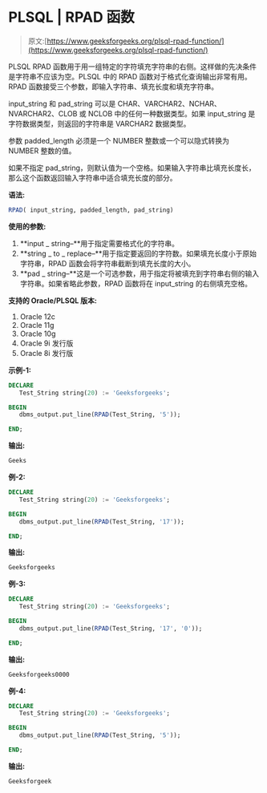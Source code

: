 # PLSQL | RPAD 函数

> 原文:[https://www.geeksforgeeks.org/plsql-rpad-function/](https://www.geeksforgeeks.org/plsql-rpad-function/)

PLSQL RPAD 函数用于用一组特定的字符填充字符串的右侧。这样做的先决条件是字符串不应该为空。PLSQL 中的 RPAD 函数对于格式化查询输出非常有用。RPAD 函数接受三个参数，即输入字符串、填充长度和填充字符串。

input_string 和 pad_string 可以是 CHAR、VARCHAR2、NCHAR、NVARCHAR2、CLOB 或 NCLOB 中的任何一种数据类型。如果 input_string 是字符数据类型，则返回的字符串是 VARCHAR2 数据类型。

参数 padded_length 必须是一个 NUMBER 整数或一个可以隐式转换为 NUMBER 整数的值。

如果不指定 pad_string，则默认值为一个空格。如果输入字符串比填充长度长，那么这个函数返回输入字符串中适合填充长度的部分。

**语法:**

```sql
RPAD( input_string, padded_length, pad_string)
```

**使用的参数:**

1.  **input _ string–**用于指定需要格式化的字符串。
2.  **string _ to _ replace–**用于指定要返回的字符数。如果填充长度小于原始字符串，RPAD 函数会将字符串截断到填充长度的大小。
3.  **pad _ string–**这是一个可选参数，用于指定将被填充到字符串右侧的输入字符串。如果省略此参数，RPAD 函数将在 input_string 的右侧填充空格。

**支持的 Oracle/PLSQL 版本:**

1.  Oracle 12c
2.  Oracle 11g
3.  Oracle 10g
4.  Oracle 9i 发行版
5.  Oracle 8i 发行版

**示例-1:**

```sql
DECLARE 
   Test_String string(20) := 'Geeksforgeeks';

BEGIN 
   dbms_output.put_line(RPAD(Test_String, '5')); 

END;     
```

**输出:**

```sql
Geeks 
```

**例-2:**

```sql
DECLARE 
   Test_String string(20) := 'Geeksforgeeks';

BEGIN 
   dbms_output.put_line(RPAD(Test_String, '17')); 

END;    
```

**输出:**

```sql
Geeksforgeeks  
```

**例-3:**

```sql
DECLARE 
   Test_String string(20) := 'Geeksforgeeks';

BEGIN 
   dbms_output.put_line(RPAD(Test_String, '17', '0')); 

END;  
```

**输出:**

```sql
Geeksforgeeks0000 
```

**例-4:**

```sql
DECLARE 
   Test_String string(20) := 'Geeksforgeeks';

BEGIN 
   dbms_output.put_line(RPAD(Test_String, '5')); 

END;     
```

**输出:**

```sql
Geeksforgeek 
```
